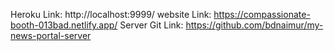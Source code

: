 Heroku Link: http://localhost:9999/
website Link: https://compassionate-booth-013bad.netlify.app/
Server Git Link:  https://github.com/bdnaimur/my-news-portal-server
